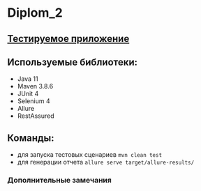 # Diplom_2

##  [Тестируемое приложение](https://stellarburgers.nomoreparties.site/)
## Используемые библиотеки:
- Java 11
- Maven 3.8.6
- JUnit 4
- Selenium 4
- Allure
- RestAssured

## Команды:
- для запуска тестовых сценариев
  ```mvn clean test```
- для генерации отчета ```allure serve target/allure-results/```

### Дополнительные замечания
